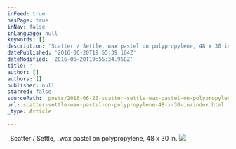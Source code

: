 ```yaml
---
inFeed: true
hasPage: true
inNav: false
inLanguage: null
keywords: []
description: 'Scatter / Settle, wax pastel on polypropylene, 48 x 30 in.'
datePublished: '2016-06-20T19:55:39.164Z'
dateModified: '2016-06-20T19:55:34.958Z'
title: ''
author: []
authors: []
publisher: null
starred: false
sourcePath: _posts/2016-06-20-scatter-settle-wax-pastel-on-polypropylene-48-x-30-in.md
url: scatter-settle-wax-pastel-on-polypropylene-48-x-30-in/index.html
_type: Article

---
```

_Scatter / Settle, _wax pastel on polypropylene, 48 x 30 in.
![](https://the-grid-user-content.s3-us-west-2.amazonaws.com/d6da4c85-3992-4de3-b290-af70b67efb5b.jpg)